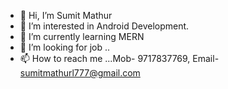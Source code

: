 - 👋 Hi, I’m Sumit Mathur
- 👀 I’m interested in Android Development.
- 🌱 I’m currently learning MERN
- 💞️ I’m looking for job ..
- 📫 How to reach me ...Mob- 9717837769, Email- sumitmathurl777@gmail.com

<!---
Mathur777/Mathur777 is a ✨ special ✨ repository because its `README.md` (this file) appears on your GitHub profile.
You can click the Preview link to take a look at your changes.
--->
